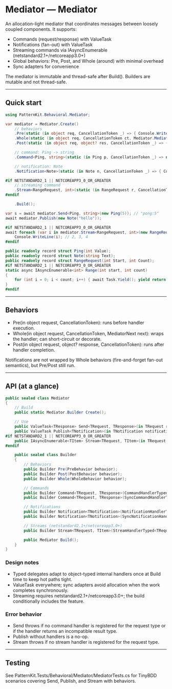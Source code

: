 # Mediator — Mediator

An allocation-light mediator that coordinates messages between loosely coupled components.
It supports:

- Commands (request/response) with ValueTask
- Notifications (fan-out) with ValueTask
- Streaming commands via IAsyncEnumerable<T> (netstandard2.1+/netcoreapp3.0+)
- Global behaviors: Pre, Post, and Whole (around) with minimal overhead
- Sync adapters for convenience

The mediator is immutable and thread-safe after Build(). Builders are mutable and not thread-safe.

---

## Quick start

```csharp
using PatternKit.Behavioral.Mediator;

var mediator = Mediator.Create()
    // behaviors
    .Pre(static (in object req, CancellationToken _) => { Console.WriteLine($"pre:{req.GetType().Name}"); return default; })
    .Whole(static (in object req, CancellationToken ct, Mediator.MediatorNext next) => next(in req, ct))
    .Post(static (in object req, object? res, CancellationToken _) => { Console.WriteLine($"post:{res}"); return default; })

    // command: Ping -> string
    .Command<Ping, string>(static (in Ping p, CancellationToken _) => new ValueTask<string>("pong:" + p.Value))

    // notification: Note
    .Notification<Note>(static (in Note n, CancellationToken _) => { Console.WriteLine(n.Text); return default; })

#if NETSTANDARD2_1 || NETCOREAPP3_0_OR_GREATER
    // streaming command
    .Stream<RangeRequest, int>(static (in RangeRequest r, CancellationToken _) => Range(r.Start, r.Count))
#endif

    .Build();

var s = await mediator.Send<Ping, string>(new Ping(5)); // "pong:5"
await mediator.Publish(new Note("hello"));

#if NETSTANDARD2_1 || NETCOREAPP3_0_OR_GREATER
await foreach (var i in mediator.Stream<RangeRequest, int>(new RangeRequest(2, 3)))
    Console.WriteLine(i); // 2, 3, 4
#endif

public readonly record struct Ping(int Value);
public readonly record struct Note(string Text);
public readonly record struct RangeRequest(int Start, int Count);
#if NETSTANDARD2_1 || NETCOREAPP3_0_OR_GREATER
static async IAsyncEnumerable<int> Range(int start, int count)
{
    for (int i = 0; i < count; i++) { await Task.Yield(); yield return start + i; }
}
#endif
```

---

## Behaviors

- Pre(in object request, CancellationToken): runs before handler execution.
- Whole(in object request, CancellationToken, MediatorNext next): wraps the handler; can short-circuit or decorate.
- Post(in object request, object? response, CancellationToken): runs after handler completion.

Notifications are not wrapped by Whole behaviors (fire-and-forget fan-out semantics), but Pre/Post still run.

---

## API (at a glance)

```csharp
public sealed class Mediator
{
    // Build
    public static Mediator.Builder Create();

    // Use
    public ValueTask<TResponse> Send<TRequest, TResponse>(in TRequest request, CancellationToken ct = default);
    public ValueTask Publish<TNotification>(in TNotification notification, CancellationToken ct = default);
#if NETSTANDARD2_1 || NETCOREAPP3_0_OR_GREATER
    public IAsyncEnumerable<TItem> Stream<TRequest, TItem>(in TRequest request, CancellationToken ct = default);
#endif

    public sealed class Builder
    {
        // Behaviors
        public Builder Pre(PreBehavior behavior);
        public Builder Post(PostBehavior behavior);
        public Builder Whole(WholeBehavior behavior);

        // Commands
        public Builder Command<TRequest, TResponse>(CommandHandlerTyped<TRequest, TResponse> handler);
        public Builder Command<TRequest, TResponse>(SyncCommandHandlerTyped<TRequest, TResponse> handler);

        // Notifications
        public Builder Notification<TNotification>(NotificationHandlerTyped<TNotification> handler);
        public Builder Notification<TNotification>(SyncNotificationHandlerTyped<TNotification> handler);

        // Streams (netstandard2.1+/netcoreapp3.0+)
        public Builder Stream<TRequest, TItem>(StreamHandlerTyped<TRequest, TItem> handler);

        public Mediator Build();
    }
}
```

### Design notes

- Typed delegates adapt to object-typed internal handlers once at Build time to keep hot paths tight.
- ValueTask everywhere; sync adapters avoid allocation when the work completes synchronously.
- Streaming requires netstandard2.1+/netcoreapp3.0+; the build conditionally includes the feature.

### Error behavior

- Send throws if no command handler is registered for the request type or if the handler returns an incompatible result type.
- Publish without handlers is a no-op.
- Stream throws if no stream handler is registered for the request type.

---

## Testing

See PatternKit.Tests/Behavioral/Mediator/MediatorTests.cs for TinyBDD scenarios covering Send, Publish, and Stream with behaviors.

